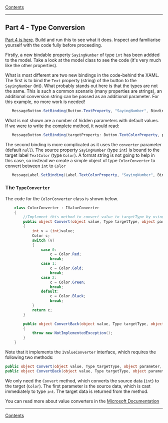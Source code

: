 [Contents](README.md)

----

## Part 4 - Type Conversion
[Part 4 is here](/code/Chapter2/Bindings/HelloBindings-04). Build and run this to see what it does. Inspect and familiarise yourself with the code fully before proceeding.

Firstly, a new bindable property `SayingNumber` of type `int` has been addded to the model. Take a look at the model class to see the code (it's very much like the other properties).

What is most different are two new bindings in the code-behind the XAML. The first is to bind the `Text` property (string) of the button to the `SayingNumber` (int). What probably stands out here is that the types are not the same. This is such a common scenario (many properties are strings), an additional conversion string can be passed as an additional parameter. For this example, no more work is needed!

```C#
   MessageButton.SetBinding(Button.TextProperty, "SayingNumber", BindingMode.OneWay, null, "Saying {0:d}");
```

What is not shown are a number of hidden parameters with default values. If we were to write the complete method, it would read:

```C#
   MessageButton.SetBinding(targetProperty: Button.TextColorProperty, path: "SayingNumber", mode: BindingMode.OneTime, converter: null, stringFormat: "Saying {0:d}");              )
```

The second binding is more complicated as it uses the `converter` parameter (default `null`). The source property `SayingNumber` (type `int`) is bound to the target label `TextColor` (type `Color`). A format string is not going to help in this case, so instead we create a simple object of type `ColorConverter` to convert between `int` to `Color`

```C#
   MessageLabel.SetBinding(Label.TextColorProperty, "SayingNumber", BindingMode.OneWay, new ColorConverter());
```

### The `TypeConverter` 
The code for the `ColorConverter` class is shown below. 

```C#
    class ColorConverter : IValueConverter
    {
        //Implement this method to convert value to targetType by using parameter and culture.
        public object Convert(object value, Type targetType, object parameter, CultureInfo culture)
        {
            int v = (int)value;
            Color c;
            switch (v)
            {
                case 0:
                    c = Color.Red;
                    break;
                case 1:
                    c = Color.Gold;
                    break;
                case 2:
                    c = Color.Green;
                    break;
                default:
                    c = Color.Black;
                    break;
            }
            return c;
        }

        public object ConvertBack(object value, Type targetType, object parameter, CultureInfo culture)
        {
            throw new NotImplementedException();
        }
    }
```    

Note that it implements the `IValueConverter` interface, which requires the following two methods:

```C#
public object Convert(object value, Type targetType, object parameter, CultureInfo culture); // int to Color
public object ConvertBack(object value, Type targetType, object parameter, CultureInfo culture); Color to int
```

We only need the `Convert` method, which converts the source data (`int`) to the target (`Color`). The first parameter is the source data, which is cast immediately to type `int`. The target data is returned from the method. 

You can read more about value converters in the [Microsoft Documentation](https://docs.microsoft.com/en-us/xamarin/xamarin-forms/app-fundamentals/data-binding/converters)


----
[Contents](/docs/README.md)
